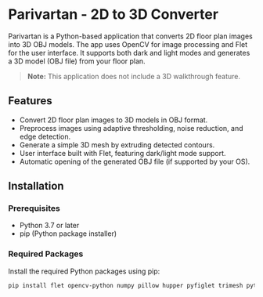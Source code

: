 # Parivartan - 2D to 3D Converter

Parivartan is a Python-based application that converts 2D floor plan images into 3D OBJ models. The app uses OpenCV for image processing and Flet for the user interface. It supports both dark and light modes and generates a 3D model (OBJ file) from your floor plan.

> **Note:** This application does not include a 3D walkthrough feature.

## Features

- Convert 2D floor plan images to 3D models in OBJ format.
- Preprocess images using adaptive thresholding, noise reduction, and edge detection.
- Generate a simple 3D mesh by extruding detected contours.
- User interface built with Flet, featuring dark/light mode support.
- Automatic opening of the generated OBJ file (if supported by your OS).

## Installation

### Prerequisites

- Python 3.7 or later
- pip (Python package installer)

### Required Packages

Install the required Python packages using pip:

```bash
pip install flet opencv-python numpy pillow hupper pyfiglet trimesh pythreejs
